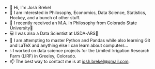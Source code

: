 - 👋 Hi, I’m Josh Brekel
- 👀 I am interested in Philosophy, Economics, Data Science, Statistics, Hockey, and a bunch of other stuff. 
- 🏫 I recently received an M.A. in Philosophy from Colorado State University🐏
- 💻 I was also a Data Scientist at USDA-ARS🌽
- 🌱 I am attempting to master Python and Pandas while also learning Git and LaTeX and anything else I can learn about computers...
- 💧 I worked on data science projects for the Limited Irrigation Research Farm (LIRF) in Greeley, Colorado. 
- 📫 The best way to contact me is at josh.brekel@gmail.com.

<!---
jbrekel/jbrekel is a ✨ special ✨ repository because its `README.md` (this file) appears on your GitHub profile.
You can click the Preview link to take a look at your changes.
--->
